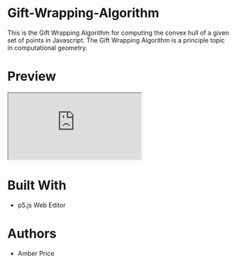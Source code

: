 # Gift-Wrapping-Algorithm
This is the Gift Wrapping Algorithm for computing the convex hull of a given set of points in Javascript. The Gift Wrapping Algorithm is a principle topic in computational geometry.

# Preview
<iframe src="https://editor.p5js.org/amberrprice/embed/DtV7EZ_5j"></iframe>

# Built With
* p5.js Web Editor

# Authors
* Amber Price
